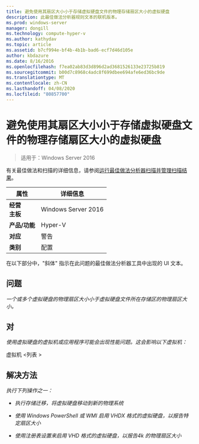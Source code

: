 ```yaml
---
title: 避免使用其扇区大小小于存储虚拟硬盘文件的物理存储扇区大小的虚拟硬盘
description: 此最佳做法分析器规则文本的联机版本。
ms.prod: windows-server
manager: dongill
ms.technology: compute-hyper-v
ms.author: kathydav
ms.topic: article
ms.assetid: b7cf994e-bf4b-4b1b-bad6-ecf7d46d105e
author: kbdazure
ms.date: 8/16/2016
ms.openlocfilehash: f7ea02ab83d3d896d2ad3681526133e23725b819
ms.sourcegitcommit: b00d7c8968c4adc8f699dbee694afe6ed36bc9de
ms.translationtype: MT
ms.contentlocale: zh-CN
ms.lasthandoff: 04/08/2020
ms.locfileid: "80857700"
---
```

# <a name="avoid-using-virtual-hard-disks-with-a-sector-size-less-than-the-sector-size-of-the-physical-storage-that-stores-the-virtual-hard-disk-file"></a>避免使用其扇区大小小于存储虚拟硬盘文件的物理存储扇区大小的虚拟硬盘

>适用于：Windows Server 2016

有关最佳做法和扫描的详细信息，请参阅[运行最佳做法分析器扫描并管理扫描结果](https://go.microsoft.com/fwlink/p/?LinkID=223177)。  
  
|属性|详细信息|  
|-|-|  
|**经营** <br />**主板**|Windows Server 2016|  
|**产品/功能**|Hyper-V|  
|**对应**|警告|  
|**类别**|配置|  
  
在以下部分中，"斜体" 指示在此问题的最佳做法分析器工具中出现的 UI 文本。  
  
## <a name="issue"></a>**问题**  
*一个或多个虚拟硬盘的物理扇区大小小于虚拟硬盘文件所在存储区的物理扇区大小。*  
  
## <a name="impact"></a>**对**  
*使用虚拟硬盘的虚拟机或应用程序可能会出现性能问题。这会影响以下虚拟机：*  
  
虚拟机 \<列表 >  
  
## <a name="resolution"></a>**解决方法**  
*执行下列操作之一：*  
  
-   *执行存储迁移，将虚拟硬盘移动到新的物理系统*  
  
-   *使用 Windows PowerShell 或 WMI 启用 VHDX 格式的虚拟硬盘，以报告特定扇区大小*  
  
-   *使用注册表设置来启用 VHD 格式的虚拟硬盘，以报告4k 的物理扇区大小*  
  


